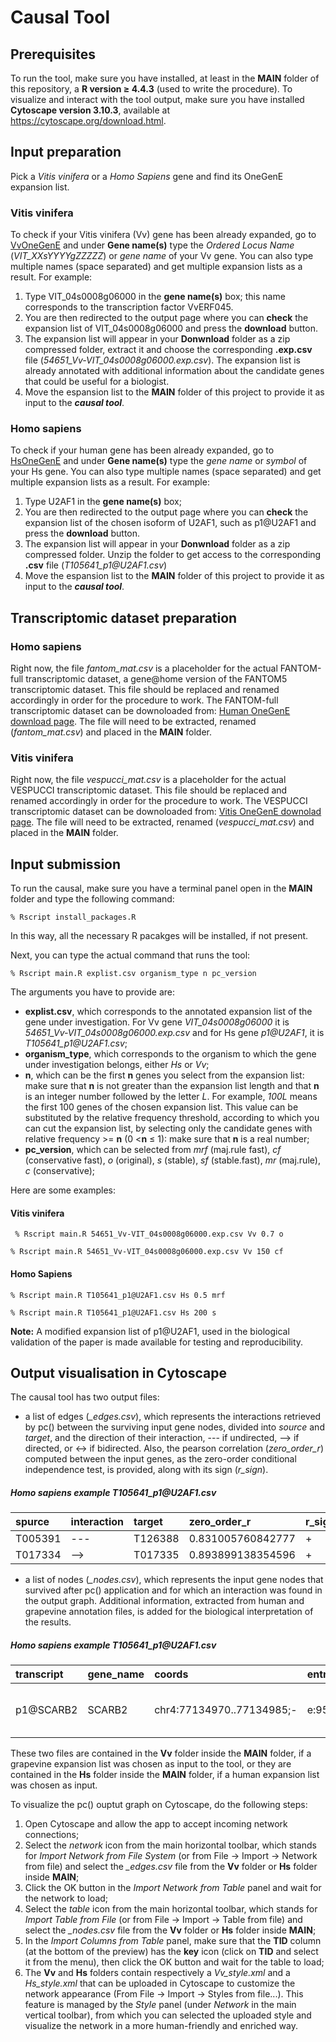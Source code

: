 # Causal Tool


## Prerequisites
To run the tool, make sure you have installed, at least in the **MAIN** folder of this repository, a **R version $\geq$ 4.4.3** (used to write the procedure).
To visualize and interact with the tool output, make sure you have installed **Cytoscape version 3.10.3**, available at https://cytoscape.org/download.html.

## Input preparation

Pick a _Vitis vinifera_ or a _Homo Sapiens_ gene and find its OneGenE expansion list.

### Vitis vinifera

To check if your Vitis vinifera (Vv) gene has been already expanded, go to [VvOneGenE](http://ibdm.disi.unitn.it/onegene/vv/onegene-vv.php) and under **Gene name(s)** type the _Ordered Locus Name_ (_VIT_XXsYYYYgZZZZZ_) or _gene name_  of your Vv gene. You can also type multiple names (space separated) and get multiple expansion lists as a result.
For example: 
1. Type VIT_04s0008g06000 in the **gene name(s)** box; this name corresponds to the transcription factor VvERF045. 
2. You are then redirected to the output page where you can **check** the expansion list of VIT_04s0008g06000 and press the **download** button. 
3. The expansion list will appear in your **Donwnload** folder as a zip compressed folder, extract it and choose the corresponding **.exp.csv** file (_54651_Vv-VIT_04s0008g06000.exp.csv_). The expansion list is already annotated with additional information about the candidate genes that could be useful for a biologist.
4. Move the espansion list to the **MAIN** folder of this project to provide it as input to the ***causal tool***. 


### Homo sapiens

To check if your human gene has been already expanded, go to [HsOneGenE](http://ibdm.disi.unitn.it/onegene/fantom/onegene-fantom.php) and under **Gene name(s)** type the _gene name_ or _symbol_ of your Hs gene. You can also type multiple names (space separated) and get multiple expansion lists as a result.
For example:
1. Type U2AF1 in the **gene name(s)** box;
2. You are then redirected to the output page where you can **check** the expansion list of the chosen isoform of U2AF1, such as p1@U2AF1 and press the **download** button.
3. The expansion list will appear in your **Donwnload** folder as a zip compressed folder. Unzip the folder to get access to the corresponding **.csv** file (_T105641_p1@<!-- -->U2AF1.csv_)
4. Move the espansion list to the **MAIN** folder of this project to provide it as input to the ***causal tool***.


## Transcriptomic dataset preparation

### Homo sapiens

Right now, the file _fantom_mat.csv_ is a placeholder for the actual FANTOM-full transcriptomic dataset, a gene@home version of the FANTOM5 transcriptomic dataset. This file should be replaced and renamed accordingly in order for the procedure to work. The FANTOM-full transcriptomic dataset can be downoloaded from: [Human OneGenE download page](https://gene.disi.unitn.it/test/download/bc/hgnc_data_mat.csv.gz). The file will need to be extracted, renamed (_fantom_mat.csv_) and placed in the **MAIN** folder.

### Vitis vinifera

Right now, the file _vespucci_mat.csv_ is a placeholder for the actual VESPUCCI transcriptomic dataset. This file should be replaced and renamed accordingly in order for the procedure to work. The VESPUCCI transcriptomic dataset can be downoloaded from: [Vitis OneGenE downolad page](http://ibdm.disi.unitn.it/download-2/). The file will need to be extracted, renamed (_vespucci_mat.csv_) and placed in the **MAIN** folder.


## Input submission

To run the causal, make sure you have a terminal panel open in the **MAIN** folder and type the following command:

  ```
  % Rscript install_packages.R
  ```

In this way, all the necessary R pacakges will be installed, if not present.

Next, you can type the actual command that runs the tool:

  ```
  % Rscript main.R explist.csv organism_type n pc_version
  ```
The arguments you have to provide are:

- **explist.csv**, which corresponds to the annotated expansion list of the gene under investigation. For Vv gene _VIT_04s0008g06000_ it is _54651_Vv-VIT_04s0008g06000.exp.csv_ and for Hs gene _p1@<!-- -->U2AF1_, it is _T105641_p1@<!-- -->U2AF1.csv_;
- **organism_type**, which corresponds to the organism to which the gene under investigation belongs, either _Hs_ or _Vv_;
- **n**, which can be the first **n** genes you select from the expansion list: make sure that **n** is not greater than the expansion list length and that **n** is an integer number followed by the letter _L_. For example, _100L_ means the first 100 genes of the chosen expansion list. This value can be substituted by the relative frequency threshold, according to which you can cut the expansion list, by selecting only the candidate genes with relative frequency >= **n** (0 <**n** $\leq$ 1): make sure that **n** is a real number;
- **pc_version**, which can be selected from _mrf_ (maj.rule fast), _cf_ (conservative fast), _o_ (original), _s_ (stable), _sf_ (stable.fast), _mr_ (maj.rule), _c_ (conservative);

Here are some examples:

#### Vitis vinifera

 ```
  % Rscript main.R 54651_Vv-VIT_04s0008g06000.exp.csv Vv 0.7 o

  ```
  
  ```
  % Rscript main.R 54651_Vv-VIT_04s0008g06000.exp.csv Vv 150 cf

  ```

#### Homo Sapiens

  ```
  % Rscript main.R T105641_p1@U2AF1.csv Hs 0.5 mrf

  ```
  
  ```
  % Rscript main.R T105641_p1@U2AF1.csv Hs 200 s

  ```
  
**Note:** A modified expansion list of p1@U2AF1, used in the biological validation of the paper is made available for testing and reproducibility.

## Output visualisation in Cytoscape

The causal tool has two output files:

 - a list of edges (_\_edges.csv_), which represents the interactions retrieved by pc() between the surviving input gene nodes, divided into _source_ and _target_, and the direction of their interaction, --- if undirected,  --> if directed, or <-> if bidirected. Also, the pearson correlation (_zero_order_r_) computed between the input genes, as the zero-order conditional independence test, is provided, along with its sign (_r_sign_).
 
##### Homo sapiens example _T105641_p1@<!-- -->U2AF1.csv_

| spurce | interaction | target | zero_order_r | r_sign |
| :---   |     :---  |   :--- |  :---  |:---    | 
| T005391| --- | T126388 | 0.831005760842777| + |
| T017334 | --> |T017335 | 0.893899138354596 | + |

 - a list of nodes (_\_nodes.csv_), which represents the input gene nodes that survived after pc() application and for which an interaction was found in the output graph. Additional information, extracted from human and grapevine annotation files, is added for the biological interpretation of the results.

##### Homo sapiens example _T105641_p1@<!-- -->U2AF1.csv_

| transcript | gene_name | coords | entrezgene_id | hgnc_id | uniprot_id | description | type | rank | Frel | TID |
| :--- | :---  | :--- | :--- |:--- | :--- | :--- | :--- | :--- | :--- | :--- |
| p1@SCARB2 | SCARB2   | chr4:77134970..77134985;-   | e:950   | h:1665 | u:Q14108 | scavenger receptor class B member 2   | gene with protein product | 2 | 1 | T145731|


These two files are contained in the **Vv** folder inside the **MAIN** folder, if a grapevine expansion list was chosen as input to the tool, or they are contained in the **Hs** folder inside the **MAIN** folder, if a human expansion list was chosen as input.


To visualize the pc() ouptut graph on Cytoscape, do the following steps:

1. Open Cytoscape and allow the app to accept incoming network connections;
2. Select the _network_ icon from the main horizontal toolbar, which stands for _Import Network from File System_ (or from File -> Import -> Network from file) and select the _\_edges.csv_ file from the **Vv** folder or **Hs** folder inside **MAIN**;
3. Click the OK button in the _Import Network from Table_ panel and wait for the network to load;
4. Select the _table_ icon from the main horizontal toolbar, which stands for _Import Table from File_ (or from File -> Import -> Table from file) and select the _\_nodes.csv_ file from the **Vv** folder or **Hs** folder inside **MAIN**;
5. In the _Import Columns from Table_ panel, make sure that the **TID** column (at the bottom of the preview) has the **key** icon (click on **TID** and select it from the menu), then click the OK button and wait for the table to load;
6. The **Vv** and **Hs** folders contain respectively a _Vv_style.xml_ and a _Hs_style.xml_ that can be uploaded in Cytoscape to customize the network appearance (From File -> Import -> Styles from file...). This feature is managed by the _Style_ panel (under _Network_ in the main vertical toolbar), from which you can selected the uploaded style and visualize the network in a more human-friendly and enriched way.
